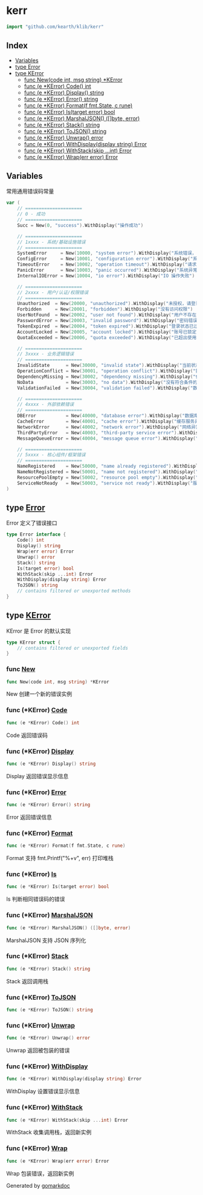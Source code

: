 <!-- Code generated by gomarkdoc. DO NOT EDIT -->

# kerr

```go
import "github.com/kearth/klib/kerr"
```

## Index

- [Variables](<#variables>)
- [type Error](<#Error>)
- [type KError](<#KError>)
  - [func New\(code int, msg string\) \*KError](<#New>)
  - [func \(e \*KError\) Code\(\) int](<#KError.Code>)
  - [func \(e \*KError\) Display\(\) string](<#KError.Display>)
  - [func \(e \*KError\) Error\(\) string](<#KError.Error>)
  - [func \(e \*KError\) Format\(f fmt.State, c rune\)](<#KError.Format>)
  - [func \(e \*KError\) Is\(target error\) bool](<#KError.Is>)
  - [func \(e \*KError\) MarshalJSON\(\) \(\[\]byte, error\)](<#KError.MarshalJSON>)
  - [func \(e \*KError\) Stack\(\) string](<#KError.Stack>)
  - [func \(e \*KError\) ToJSON\(\) string](<#KError.ToJSON>)
  - [func \(e \*KError\) Unwrap\(\) error](<#KError.Unwrap>)
  - [func \(e \*KError\) WithDisplay\(display string\) Error](<#KError.WithDisplay>)
  - [func \(e \*KError\) WithStack\(skip ...int\) Error](<#KError.WithStack>)
  - [func \(e \*KError\) Wrap\(err error\) Error](<#KError.Wrap>)


## Variables

<a name="Succ"></a>常用通用错误码常量

```go
var (
    // =====================
    // 0 - 成功
    // =====================
    Succ = New(0, "success").WithDisplay("操作成功")

    // =====================
    // 1xxxx - 系统/基础设施错误
    // =====================
    SystemError     = New(10000, "system error").WithDisplay("系统错误，请稍后重试")
    ConfigError     = New(10001, "configuration error").WithDisplay("系统配置错误")
    TimeoutError    = New(10002, "operation timeout").WithDisplay("请求超时")
    PanicError      = New(10003, "panic occurred").WithDisplay("系统异常")
    InternalIOError = New(10004, "io error").WithDisplay("IO 操作失败")

    // =====================
    // 2xxxx - 用户/认证/权限错误
    // =====================
    Unauthorized  = New(20000, "unauthorized").WithDisplay("未授权，请登录")
    Forbidden     = New(20001, "forbidden").WithDisplay("没有访问权限")
    UserNotFound  = New(20002, "user not found").WithDisplay("用户不存在")
    PasswordError = New(20003, "invalid password").WithDisplay("密码错误")
    TokenExpired  = New(20004, "token expired").WithDisplay("登录状态已过期")
    AccountLocked = New(20005, "account locked").WithDisplay("账号已锁定")
    QuotaExceeded = New(20006, "quota exceeded").WithDisplay("已超出使用限制")

    // =====================
    // 3xxxx - 业务逻辑错误
    // =====================
    InvalidState      = New(30000, "invalid state").WithDisplay("当前状态不允许此操作")
    OperationConflict = New(30001, "operation conflict").WithDisplay("操作冲突或重复执行")
    DependencyMissing = New(30002, "dependency missing").WithDisplay("依赖缺失或未初始化")
    NoData            = New(30003, "no data").WithDisplay("没有符合条件的数据")
    ValidationFailed  = New(30004, "validation failed").WithDisplay("数据验证失败")

    // =====================
    // 4xxxx - 外部依赖错误
    // =====================
    DBError           = New(40000, "database error").WithDisplay("数据库异常")
    CacheError        = New(40001, "cache error").WithDisplay("缓存服务异常")
    NetworkError      = New(40002, "network error").WithDisplay("网络异常，请稍后再试")
    ThirdPartyError   = New(40003, "third-party service error").WithDisplay("第三方服务异常")
    MessageQueueError = New(40004, "message queue error").WithDisplay("消息队列异常")

    // =====================
    // 5xxxx - 核心组件/框架错误
    // =====================
    NameRegistered    = New(50000, "name already registered").WithDisplay("名称已注册")
    NameNotRegistered = New(50001, "name not registered").WithDisplay("名称未注册")
    ResourcePoolEmpty = New(50002, "resource pool empty").WithDisplay("资源池为空")
    ServiceNotReady   = New(50003, "service not ready").WithDisplay("服务未就绪")
)
```

<a name="Error"></a>
## type [Error](<https://github.com/kearth/klib/blob/master/kerr/errors.go#L12-L23>)

Error 定义了错误接口

```go
type Error interface {
    Code() int
    Display() string
    Wrap(err error) Error
    Unwrap() error
    Stack() string
    Is(target error) bool
    WithStack(skip ...int) Error
    WithDisplay(display string) Error
    ToJSON() string
    // contains filtered or unexported methods
}
```

<a name="KError"></a>
## type [KError](<https://github.com/kearth/klib/blob/master/kerr/errors.go#L35-L41>)

KError 是 Error 的默认实现

```go
type KError struct {
    // contains filtered or unexported fields
}
```

<a name="New"></a>
### func [New](<https://github.com/kearth/klib/blob/master/kerr/errors.go#L26>)

```go
func New(code int, msg string) *KError
```

New 创建一个新的错误实例

<a name="KError.Code"></a>
### func \(\*KError\) [Code](<https://github.com/kearth/klib/blob/master/kerr/errors.go#L52>)

```go
func (e *KError) Code() int
```

Code 返回错误码

<a name="KError.Display"></a>
### func \(\*KError\) [Display](<https://github.com/kearth/klib/blob/master/kerr/errors.go#L57>)

```go
func (e *KError) Display() string
```

Display 返回错误显示信息

<a name="KError.Error"></a>
### func \(\*KError\) [Error](<https://github.com/kearth/klib/blob/master/kerr/errors.go#L44>)

```go
func (e *KError) Error() string
```

Error 返回错误信息

<a name="KError.Format"></a>
### func \(\*KError\) [Format](<https://github.com/kearth/klib/blob/master/kerr/errors.go#L149>)

```go
func (e *KError) Format(f fmt.State, c rune)
```

Format 支持 fmt.Printf\("%\+v", err\) 打印堆栈

<a name="KError.Is"></a>
### func \(\*KError\) [Is](<https://github.com/kearth/klib/blob/master/kerr/errors.go#L114>)

```go
func (e *KError) Is(target error) bool
```

Is 判断相同错误码的错误

<a name="KError.MarshalJSON"></a>
### func \(\*KError\) [MarshalJSON](<https://github.com/kearth/klib/blob/master/kerr/errors.go#L171>)

```go
func (e *KError) MarshalJSON() ([]byte, error)
```

MarshalJSON 支持 JSON 序列化

<a name="KError.Stack"></a>
### func \(\*KError\) [Stack](<https://github.com/kearth/klib/blob/master/kerr/errors.go#L97>)

```go
func (e *KError) Stack() string
```

Stack 返回调用栈

<a name="KError.ToJSON"></a>
### func \(\*KError\) [ToJSON](<https://github.com/kearth/klib/blob/master/kerr/errors.go#L208>)

```go
func (e *KError) ToJSON() string
```



<a name="KError.Unwrap"></a>
### func \(\*KError\) [Unwrap](<https://github.com/kearth/klib/blob/master/kerr/errors.go#L92>)

```go
func (e *KError) Unwrap() error
```

Unwrap 返回被包装的错误

<a name="KError.WithDisplay"></a>
### func \(\*KError\) [WithDisplay](<https://github.com/kearth/klib/blob/master/kerr/errors.go#L66>)

```go
func (e *KError) WithDisplay(display string) Error
```

WithDisplay 设置错误显示信息

<a name="KError.WithStack"></a>
### func \(\*KError\) [WithStack](<https://github.com/kearth/klib/blob/master/kerr/errors.go#L128>)

```go
func (e *KError) WithStack(skip ...int) Error
```

WithStack 收集调用栈，返回新实例

<a name="KError.Wrap"></a>
### func \(\*KError\) [Wrap](<https://github.com/kearth/klib/blob/master/kerr/errors.go#L78>)

```go
func (e *KError) Wrap(err error) Error
```

Wrap 包装错误，返回新实例

Generated by [gomarkdoc](<https://github.com/princjef/gomarkdoc>)
